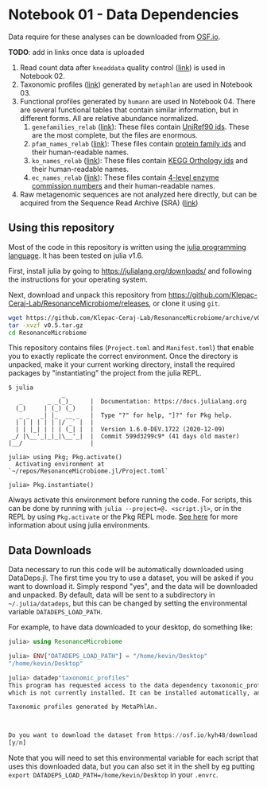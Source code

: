 # Notebook 01 - Data Dependencies

Data require for these analyses can be downloaded from [OSF.io](https://doi.org/10.17605/OSF.IO/YBS32).

**TODO**: add in links once data is uploaded

1. Read count data after `kneaddata` quality control ([link](#)) is used in Notebook 02.
1. Taxonomic profiles  ([link](#)) generated by `metaphlan` are used in Notebook 03.
1. Functional profiles generated by `humann` are used in Notebook 04.
   There are several functional tables that contain similar information,
   but in different forms. All are relative abundance normalized.
   1. `genefamilies_relab` ([link](#)):
      These files contain [UniRef90 ids](https://www.uniprot.org/help/uniref).
      These are the most complete, but the files are enormous.
   1. `pfam_names_relab` ([link](#)):
      These files contain [protein family ids](http://pfam.xfam.org)
      and their human-readable names.
   1. `ko_names_relab` ([link](#)):
      These files contain [KEGG Orthology ids](https://www.genome.jp/kegg/ko.html)
      and their human-readable names.
   1. `ec_names_relab` ([link](#)):
      These files contain [4-level enzyme commission numbers](https://enzyme.expasy.org)
      and their human-readable names.
1. Raw metagenomic sequences are not analyzed here directly,
   but can be acquired from the Sequence Read Archive (SRA) ([link](#))

## Using this repository

Most of the code in this repository is written using the [julia programming language](http://julialang.org).
It has been tested on julia v1.6.

First, install julia by going to https://julialang.org/downloads/
and following the instructions for your operating system.

Next, download and unpack this repository from https://github.com/Klepac-Ceraj-Lab/ResonanceMicrobiome/releases,
or clone it using `git`.

```sh
wget https://github.com/Klepac-Ceraj-Lab/ResonanceMicrobiome/archive/v0.5.tar.gz
tar -xvzf v0.5.tar.gz
cd ResonanceMicrobiome
```

This repository contains files (`Project.toml` and `Manifest.toml`)
that enable you to exactly replicate the correct environment.
Once the directory is unpacked, make it your current working directory,
install the required packages by "instantiating" the project
from the julia REPL.

```
$ julia
               _
   _       _ _(_)_     |  Documentation: https://docs.julialang.org
  (_)     | (_) (_)    |
   _ _   _| |_  __ _   |  Type "?" for help, "]?" for Pkg help.
  | | | | | | |/ _` |  |
  | | |_| | | | (_| |  |  Version 1.6.0-DEV.1722 (2020-12-09)
 _/ |\__'_|_|_|\__'_|  |  Commit 599d3299c9* (41 days old master)
|__/                   |

julia> using Pkg; Pkg.activate()
  Activating environment at `~/repos/ResonanceMicrobiome.jl/Project.toml`

julia> Pkg.instantiate()
```

Always activate this environment before running the code.
For scripts, this can be done by running with `julia --project=@. <script.jl>`,
or in the REPL by using `Pkg.activate` or the Pkg REPL mode.
[See here](https://docs.julialang.org/en/v1/manual/code-loading/#Project-environments)
for more information about using julia environments.

## Data Downloads

Data necessary to run this code will be automatically downloaded using DataDeps.jl.
The first time you try to use a dataset,
you will be asked if you want to download it.
Simply respond "yes", and the data will be downloaded and unpacked.
By default, data will be sent to a subdirectory in `~/.julia/datadeps`,
but this can be changed by setting the environmental variable `DATADEPS_LOAD_PATH`.

For example, to have data downloaded to your desktop, do something like:

```julia
julia> using ResonanceMicrobiome

julia> ENV["DATADEPS_LOAD_PATH"] = "/home/kevin/Desktop"
"/home/kevin/Desktop"

julia> datadep"taxonomic_profiles"
This program has requested access to the data dependency taxonomic_profiles.
which is not currently installed. It can be installed automatically, and you will not see this message again.

Taxonomic profiles generated by MetaPhlAn.



Do you want to download the dataset from https://osf.io/kyh48/download to "/home/kevin/Desktop/taxonomic_profiles"?
[y/n]
```

Note that you will need to set this environmental variable for each script
that uses this downloaded data,
but you can also set it in the shell by eg putting
`export DATADEPS_LOAD_PATH=/home/kevin/Desktop` in your `.envrc`.

